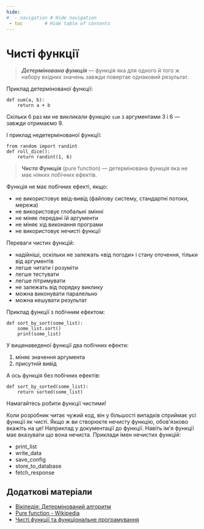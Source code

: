 ```yaml
---
hide:
#  - navigation # Hide navigation
 - toc        # Hide table of contents
---
```


# Чисті функції

> ***Детермінована функція*** — функція яка для одного й того ж набору вхідних значень завжди повертає однаковий результат. 

Приклад детермінованої функції: 

	def sum(a, b):
		return a + b
	  
Скільки б раз ми не викликали функцію `sum` з аргументами 3 і 6 — завжди отримаємо 9. 

І приклад недетермінованої функції: 

	from random import randint
	def roll_dice():
		return randint(1, 6)

> ***Чиста Функція*** (pure function) — детермінована функція яка не має ніяких побічних ефектів. 

Функція не має побічних ефекті, якщо: 

- не використовує ввід-вивід (файлову систему, стандартні потоки, мережа)
- не використовує глобальні змінні
- не міняє передані їй аргументи
- не міняє хід виконання програми
- не використовує нечисті функції

Переваги чистих функцій: 

- надійніші, оскільки не залежать «від погоди» і стану оточення, тільки від аргументів
- легше читати і розуміти
- легше тестувати
- легше пітримувати
- не залежать від порядку виклику
- можна виконувати паралельно
- можна кешувати результат

Приклад функції з побічним ефектом: 

	def sort_by_sort(some_list):
		some_list.sort()
		print(some_list)
		
У вищенаведеної функції два побічних ефекти: 

1. міняє значення аргумента
1. присутній вивід

А ось функція без побічних ефектів: 

	def sort_by_sorted(some_list):
		return sorted(some_list)
		
Намагайтесь робити функції чистими! 

Коли розробник читає чужий код, він у більшості випадків сприймає усі функції як чисті. 
Якщо ж ви створюєте нечисту функцію, обов'язково вкажіть на це! Наприклад у документації до функції. 
Навіть ім'я функції має вказувати що вона нечиста. 
Приклади імен нечистих функцій: 

- print_list
- write_data
- save_config
- store_to_database
- fetch_response

## Додаткові матеріали

- [Вікіпедія: Детермінований алгоритм](https://uk.wikipedia.org/wiki/Детермінований_алгоритм)
- [Pure function - Wikipedia](https://en.wikipedia.org/wiki/Pure_function)
- [Чисті функції та функціональне програмування
](https://www.dataart.com.ua/news/chisti-funkfiji-ta-funkfionalne-programuvannya/)

